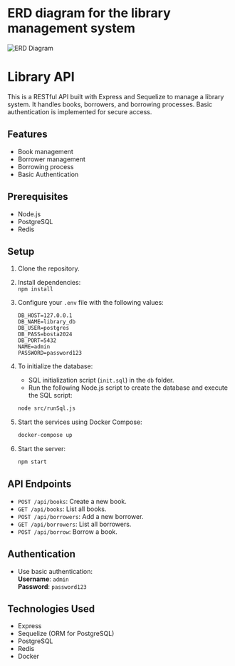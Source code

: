 # ERD diagram for the library management system
![ERD Diagram](./ERD%20diagram.PNG)
# Library API

This is a RESTful API built with Express and Sequelize to manage a library system. It handles books, borrowers, and borrowing processes. Basic authentication is implemented for secure access.

## Features
- Book management
- Borrower management
- Borrowing process
- Basic Authentication

## Prerequisites
- Node.js
- PostgreSQL
- Redis

## Setup

1. Clone the repository.
2. Install dependencies:  
   `npm install`
3. Configure your `.env` file with the following values:
   ```env
   DB_HOST=127.0.0.1
   DB_NAME=library_db
   DB_USER=postgres
   DB_PASS=bosta2024
   DB_PORT=5432
   NAME=admin
   PASSWORD=password123
   ```

4. To initialize the database:
   - SQL initialization script (`init.sql`) in the `db` folder.
   - Run the following Node.js script to create the database and execute the SQL script:

   ```bash
   node src/runSql.js
   ```

5. Start the services using Docker Compose:
   ```bash
   docker-compose up
   ```

6. Start the server:
   ```bash
   npm start
   ```

## API Endpoints

- `POST /api/books`: Create a new book.
- `GET /api/books`: List all books.
- `POST /api/borrowers`: Add a new borrower.
- `GET /api/borrowers`: List all borrowers.
- `POST /api/borrow`: Borrow a book.

## Authentication
- Use basic authentication:  
   **Username**: `admin`  
   **Password**: `password123`

## Technologies Used
- Express
- Sequelize (ORM for PostgreSQL)
- PostgreSQL
- Redis
- Docker
